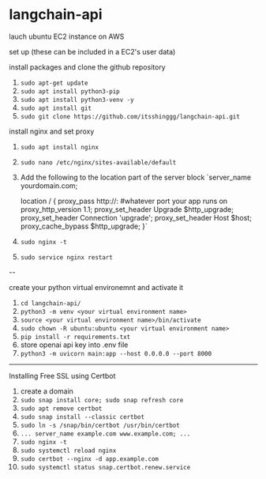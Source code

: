 # langchain-api

lauch ubuntu EC2 instance on AWS

set up (these can be included in a EC2's user data)

install packages and clone the github repository

1. `sudo apt-get update`
2. `sudo apt install python3-pip`
3. `sudo apt install python3-venv -y`
4. `sudo apt install git`
5. `sudo git clone https://github.com/itsshinggg/langchain-api.git`

install nginx and set proxy

1. `sudo apt install nginx`
2. `sudo nano /etc/nginx/sites-available/default`
3. Add the following to the location part of the server block
   `server_name yourdomain.com;

   location / {
   proxy_pass http://<ec2-instance elastic IP address>:<port number> #whatever port your app runs on
   proxy_http_version 1.1;
   proxy_set_header Upgrade $http_upgrade;
   proxy_set_header Connection 'upgrade';
   proxy_set_header Host $host;
   proxy_cache_bypass $http_upgrade;
   }`

4. `sudo nginx -t`
5. `sudo service nginx restart`

--

create your python virtual environemnt and activate it

1. `cd langchain-api/`
2. `python3 -m venv <your virtual environment name>`
3. `source <your virtual environment name>/bin/activate`
4. `sudo chown -R ubuntu:ubuntu <your virtual environment name>`
5. `pip install -r requirements.txt`
6. store openai api key into .env file
7. `python3 -m uvicorn main:app --host 0.0.0.0 --port 8000`

---

Installing Free SSL using Certbot

1. create a domain
2. `sudo snap install core; sudo snap refresh core`
3. `sudo apt remove certbot`
4. `sudo snap install --classic certbot`
5. `sudo ln -s /snap/bin/certbot /usr/bin/certbot`
6. `...
server_name example.com www.example.com;
...`
7. `sudo nginx -t`
8. `sudo systemctl reload nginx`
9. `sudo certbot --nginx -d app.example.com `
10. `sudo systemctl status snap.certbot.renew.service`
